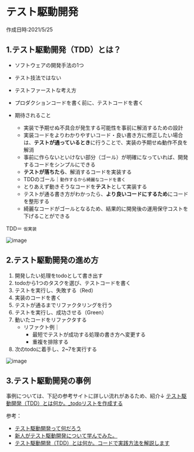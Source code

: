 # テスト駆動開発
作成日時:2021/5/25

## 1.テスト駆動開発（TDD）とは？
- ソフトウェアの開発手法の1つ
 - テスト技法ではない
 - テストファーストな考え方
  - プロダクションコードを書く前に、テストコードを書く

- 期待されること
  - 実装で予期せぬ不具合が発生する可能性を事前に解消するための設計
   - 実装コードをよりわかりやすいコード・良い書き方に修正したい場合は、**テストが通っているとき**に行うことで、実装の予期せぬ動作不良を解消
   - 事前に作らないといけない部分（ゴール）が明確になっていれば、開発するコードをシンプルにできる
    - **テストが落ちたら**、解消するコードを実装する
  - TDDのゴール｜`動作するから綺麗なコードを書く` 
   - とりあえず動きそうなコードを**テスト**として実装する
   - テストが通る書き方がわかったら、**より良いコードにするため**にコードを整形する
    - 綺麗なコードがゴールとなるため、結果的に開発後の運用保守コストを下げることができる 

TDD＝ `仮実装`

![image](https://user-images.githubusercontent.com/47252405/120073021-8b23a900-c0d1-11eb-83c8-e7d6a373835e.png)


## 2.テスト駆動開発の進め方
1. 開発したい処理をtodoとして書き出す
2. todoから1つのタスクを選び、テストコードを書く
3. テストを実行し、失敗する（Red）
4. 実装のコードを書く
5. テストが通るまでリファクタリングを行う
6. テストを実行し、成功させる（Green）
7. 動いたコードをリファクタする
    - リファクト例｜
      - 最短でテストが成功する処理の書き方へ変更する
      - 重複を排除する
8. 次のtodoに着手し、2~7を実行する

![image](https://user-images.githubusercontent.com/47252405/120072980-5c0d3780-c0d1-11eb-86b8-a0631c3b173a.png)


## 3.テスト駆動開発の事例

事例については、下記の参考サイトに詳しい流れがあるため、紹介↓
[テスト駆動開発（TDD）とは何か。_todoリストを作成する](https://panda-program.com/posts/test-driven-development/#todo%E3%83%AA%E3%82%B9%E3%83%88%E3%82%92%E4%BD%9C%E6%88%90%E3%81%99%E3%82%8B)



参考：
- [テスト駆動開発って何だろう](https://dev.classmethod.jp/articles/what-tdd/)
- [新人がテスト駆動開発について学んでみた。](https://www.techscore.com/blog/2018/12/16/drivendevelopment/)
- [テスト駆動開発（TDD）とは何か。コードで実践方法を解説します](https://panda-program.com/posts/test-driven-development)
